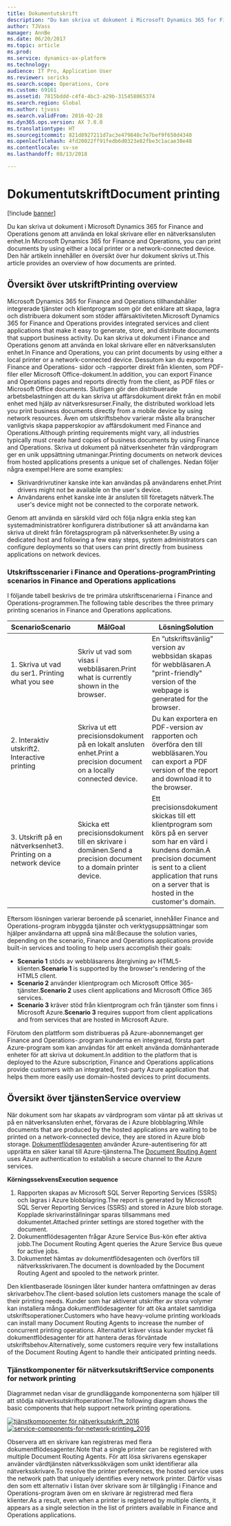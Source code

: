 ```yaml
---
title: Dokumentutskrift
description: "Du kan skriva ut dokument i Microsoft Dynamics 365 for Finance and Operations genom att använda en lokal skrivare eller en nätverksansluten enhet. Den här artikeln innehåller en översikt över hur dokument skrivs ut."
author: TJVass
manager: AnnBe
ms.date: 06/20/2017
ms.topic: article
ms.prod: 
ms.service: dynamics-ax-platform
ms.technology: 
audience: IT Pro, Application User
ms.reviewer: sericks
ms.search.scope: Operations, Core
ms.custom: 69161
ms.assetid: 7815bddd-c4f4-4bc3-a29b-315458065374
ms.search.region: Global
ms.author: tjvass
ms.search.validFrom: 2016-02-28
ms.dyn365.ops.version: AX 7.0.0
ms.translationtype: HT
ms.sourcegitcommit: 821d8927211d7ac3e479848c7e7bef9f650d4340
ms.openlocfilehash: 4fd20022ff91fedb6d0323e82fbe3c1acae38e48
ms.contentlocale: sv-se
ms.lasthandoff: 08/13/2018

---
```


# <a name="document-printing"></a><span data-ttu-id="b790b-104">Dokumentutskrift</span><span class="sxs-lookup"><span data-stu-id="b790b-104">Document printing</span></span>

[!include [banner](../includes/banner.md)]

<span data-ttu-id="b790b-105">Du kan skriva ut dokument i Microsoft Dynamics 365 for Finance and Operations genom att använda en lokal skrivare eller en nätverksansluten enhet.</span><span class="sxs-lookup"><span data-stu-id="b790b-105">In Microsoft Dynamics 365 for Finance and Operations, you can print documents by using either a local printer or a network-connected device.</span></span> <span data-ttu-id="b790b-106">Den här artikeln innehåller en översikt över hur dokument skrivs ut.</span><span class="sxs-lookup"><span data-stu-id="b790b-106">This article provides an overview of how documents are printed.</span></span>

## <a name="printing-overview"></a><span data-ttu-id="b790b-107">Översikt över utskrift</span><span class="sxs-lookup"><span data-stu-id="b790b-107">Printing overview</span></span>

<span data-ttu-id="b790b-108">Microsoft Dynamics 365 for Finance and Operations tillhandahåller integrerade tjänster och klientprogram som gör det enklare att skapa, lagra och distribuera dokument som stöder affärsaktiviteten.</span><span class="sxs-lookup"><span data-stu-id="b790b-108">Microsoft Dynamics 365 for Finance and Operations provides integrated services and client applications that make it easy to generate, store, and distribute documents that support business activity.</span></span> <span data-ttu-id="b790b-109">Du kan skriva ut dokument i Finance and Operations genom att använda en lokal skrivare eller en nätverksansluten enhet.</span><span class="sxs-lookup"><span data-stu-id="b790b-109">In Finance and Operations, you can print documents by using either a local printer or a network-connected device.</span></span> <span data-ttu-id="b790b-110">Dessutom kan du exportera Finance and Operations- sidor och -rapporter direkt från klienten, som PDF-filer eller Microsoft Office-dokument.</span><span class="sxs-lookup"><span data-stu-id="b790b-110">In addition, you can export Finance and Operations pages and reports directly from the client, as PDF files or Microsoft Office documents.</span></span> <span data-ttu-id="b790b-111">Slutligen gör den distribuerade arbetsbelastningen att du kan skriva ut affärsdokument direkt från en mobil enhet med hjälp av nätverksresurser.</span><span class="sxs-lookup"><span data-stu-id="b790b-111">Finally, the distributed workload lets you print business documents directly from a mobile device by using network resources.</span></span> <span data-ttu-id="b790b-112">Även om utskriftsbehov varierar måste alla branscher vanligtvis skapa papperskopior av affärsdokument med Finance and Operations.</span><span class="sxs-lookup"><span data-stu-id="b790b-112">Although printing requirements might vary, all industries typically must create hard copies of business documents by using Finance and Operations.</span></span> <span data-ttu-id="b790b-113">Skriva ut dokument på nätverksenheter från värdprogram ger en unik uppsättning utmaningar.</span><span class="sxs-lookup"><span data-stu-id="b790b-113">Printing documents on network devices from hosted applications presents a unique set of challenges.</span></span> <span data-ttu-id="b790b-114">Nedan följer några exempel:</span><span class="sxs-lookup"><span data-stu-id="b790b-114">Here are some examples:</span></span>

- <span data-ttu-id="b790b-115">Skrivardrivrutiner kanske inte kan användas på användarens enhet.</span><span class="sxs-lookup"><span data-stu-id="b790b-115">Print drivers might not be available on the user's device.</span></span>
- <span data-ttu-id="b790b-116">Användarens enhet kanske inte är ansluten till företagets nätverk.</span><span class="sxs-lookup"><span data-stu-id="b790b-116">The user's device might not be connected to the corporate network.</span></span>

<span data-ttu-id="b790b-117">Genom att använda en särskild värd och följa några enkla steg kan systemadministratörer konfigurera distributioner så att användarna kan skriva ut direkt från företagsprogram på nätverksenheter.</span><span class="sxs-lookup"><span data-stu-id="b790b-117">By using a dedicated host and following a few easy steps, system administrators can configure deployments so that users can print directly from business applications on network devices.</span></span>

### <a name="printing-scenarios-in-finance-and-operations-applications"></a><span data-ttu-id="b790b-118">Utskriftsscenarier i Finance and Operations-program</span><span class="sxs-lookup"><span data-stu-id="b790b-118">Printing scenarios in Finance and Operations applications</span></span>

<span data-ttu-id="b790b-119">I följande tabell beskrivs de tre primära utskriftscenarierna i Finance and Operations-programmen.</span><span class="sxs-lookup"><span data-stu-id="b790b-119">The following table describes the three primary printing scenarios in Finance and Operations applications.</span></span>

| <span data-ttu-id="b790b-120">Scenario</span><span class="sxs-lookup"><span data-stu-id="b790b-120">Scenario</span></span>                        | <span data-ttu-id="b790b-121">Mål</span><span class="sxs-lookup"><span data-stu-id="b790b-121">Goal</span></span>                                                      | <span data-ttu-id="b790b-122">Lösning</span><span class="sxs-lookup"><span data-stu-id="b790b-122">Solution</span></span> |
|---------------------------------|-----------------------------------------------------------|----------|
| <span data-ttu-id="b790b-123">1. Skriva ut vad du ser</span><span class="sxs-lookup"><span data-stu-id="b790b-123">1. Printing what you see</span></span>        | <span data-ttu-id="b790b-124">Skriv ut vad som visas i webbläsaren.</span><span class="sxs-lookup"><span data-stu-id="b790b-124">Print what is currently shown in the browser.</span></span>             | <span data-ttu-id="b790b-125">En ”utskriftsvänlig” version av webbsidan skapas för webbläsaren.</span><span class="sxs-lookup"><span data-stu-id="b790b-125">A "print-friendly" version of the webpage is generated for the browser.</span></span> |
| <span data-ttu-id="b790b-126">2. Interaktiv utskrift</span><span class="sxs-lookup"><span data-stu-id="b790b-126">2. Interactive printing</span></span>         | <span data-ttu-id="b790b-127">Skriva ut ett precisionsdokument på en lokalt ansluten enhet.</span><span class="sxs-lookup"><span data-stu-id="b790b-127">Print a precision document on a locally connected device.</span></span> | <span data-ttu-id="b790b-128">Du kan exportera en PDF-version av rapporten och överföra den till webbläsaren.</span><span class="sxs-lookup"><span data-stu-id="b790b-128">You can export a PDF version of the report and download it to the browser.</span></span> |
| <span data-ttu-id="b790b-129">3. Utskrift på en nätverksenhet</span><span class="sxs-lookup"><span data-stu-id="b790b-129">3. Printing on a network device</span></span> | <span data-ttu-id="b790b-130">Skicka ett precisionsdokument till en skrivare i domänen.</span><span class="sxs-lookup"><span data-stu-id="b790b-130">Send a precision document to a domain printer device.</span></span>     | <span data-ttu-id="b790b-131">Ett precisionsdokument skickas till ett klientprogram som körs på en server som har en värd i kundens domän.</span><span class="sxs-lookup"><span data-stu-id="b790b-131">A precision document is sent to a client application that runs on a server that is hosted in the customer's domain.</span></span> |

<span data-ttu-id="b790b-132">Eftersom lösningen varierar beroende på scenariet, innehåller Finance and Operations-program inbyggda tjänster och verktygsuppsättningar som hjälper användarna att uppnå sina mål:</span><span class="sxs-lookup"><span data-stu-id="b790b-132">Because the solution varies, depending on the scenario, Finance and Operations applications provide built-in services and tooling to help users accomplish their goals:</span></span>

- <span data-ttu-id="b790b-133">**Scenario 1** stöds av webbläsarens återgivning av HTML5-klienten.</span><span class="sxs-lookup"><span data-stu-id="b790b-133">**Scenario 1** is supported by the browser's rendering of the HTML5 client.</span></span>
- <span data-ttu-id="b790b-134">**Scenario 2** använder klientprogram och Microsoft Office 365-tjänster.</span><span class="sxs-lookup"><span data-stu-id="b790b-134">**Scenario 2** uses client applications and Microsoft Office 365 services.</span></span>
- <span data-ttu-id="b790b-135">**Scenario 3** kräver stöd från klientprogram och från tjänster som finns i Microsoft Azure.</span><span class="sxs-lookup"><span data-stu-id="b790b-135">**Scenario 3** requires support from client applications and from services that are hosted in Microsoft Azure.</span></span>

<span data-ttu-id="b790b-136">Förutom den plattform som distribueras på Azure-abonnemanget ger Finance and Operations-.program kunderna en integrerad, första part Azure-program som kan användas för att enkelt använda domänhanterade enheter för att skriva ut dokument.</span><span class="sxs-lookup"><span data-stu-id="b790b-136">In addition to the platform that is deployed to the Azure subscription, Finance and Operations applications provide customers with an integrated, first-party Azure application that helps them more easily use domain-hosted devices to print documents.</span></span>

## <a name="service-overview"></a><span data-ttu-id="b790b-137">Översikt över tjänsten</span><span class="sxs-lookup"><span data-stu-id="b790b-137">Service overview</span></span>
<span data-ttu-id="b790b-138">När dokument som har skapats av värdprogram som väntar på att skrivas ut på en nätverksansluten enhet, förvaras de i Azure blobblagring.</span><span class="sxs-lookup"><span data-stu-id="b790b-138">While documents that are produced by the hosted applications are waiting to be printed on a network-connected device, they are stored in Azure blob storage.</span></span> <span data-ttu-id="b790b-139">[Dokumentflödesagenten](install-document-routing-agent.md) använder Azure-autentisering för att upprätta en säker kanal till Azure-tjänsterna.</span><span class="sxs-lookup"><span data-stu-id="b790b-139">The [Document Routing Agent](install-document-routing-agent.md) uses Azure authentication to establish a secure channel to the Azure services.</span></span>

<span data-ttu-id="b790b-140">**Körningssekvens**</span><span class="sxs-lookup"><span data-stu-id="b790b-140">**Execution sequence**</span></span>

1. <span data-ttu-id="b790b-141">Rapporten skapas av Microsoft SQL Server Reporting Services (SSRS) och lagras i Azure blobblagring.</span><span class="sxs-lookup"><span data-stu-id="b790b-141">The report is generated by Microsoft SQL Server Reporting Services (SSRS) and stored in Azure blob storage.</span></span> <span data-ttu-id="b790b-142">Kopplade skrivarinställningar sparas tillsammans med dokumentet.</span><span class="sxs-lookup"><span data-stu-id="b790b-142">Attached printer settings are stored together with the document.</span></span>
2. <span data-ttu-id="b790b-143">Dokumentflödesagenten frågar Azure Service Bus-kön efter aktiva jobb.</span><span class="sxs-lookup"><span data-stu-id="b790b-143">The Document Routing Agent queries the Azure Service Bus queue for active jobs.</span></span>
3. <span data-ttu-id="b790b-144">Dokumentet hämtas av dokumentflödesagenten och överförs till nätverksskrivaren.</span><span class="sxs-lookup"><span data-stu-id="b790b-144">The document is downloaded by the Document Routing Agent and spooled to the network printer.</span></span>

<span data-ttu-id="b790b-145">Den klientbaserade lösningen låter kunder hantera omfattningen av deras skrivarbehov.</span><span class="sxs-lookup"><span data-stu-id="b790b-145">The client-based solution lets customers manage the scale of their printing needs.</span></span> <span data-ttu-id="b790b-146">Kunder som har aktiverat utskrifter av stora volymer kan installera många dokumentflödesagenter för att öka antalet samtidiga utskriftsoperationer.</span><span class="sxs-lookup"><span data-stu-id="b790b-146">Customers who have heavy-volume printing workloads can install many Document Routing Agents to increase the number of concurrent printing operations.</span></span> <span data-ttu-id="b790b-147">Alternativt kräver vissa kunder mycket få dokumentflödesagenter för att hantera deras förväntade utskriftsbehov.</span><span class="sxs-lookup"><span data-stu-id="b790b-147">Alternatively, some customers require very few installations of the Document Routing Agent to handle their anticipated printing needs.</span></span>

### <a name="service-components-for-network-printing"></a><span data-ttu-id="b790b-148">Tjänstkomponenter för nätverksutskrift</span><span class="sxs-lookup"><span data-stu-id="b790b-148">Service components for network printing</span></span>

<span data-ttu-id="b790b-149">Diagrammet nedan visar de grundläggande komponenterna som hjälper till att stödja nätverksutskriftoperationer.</span><span class="sxs-lookup"><span data-stu-id="b790b-149">The following diagram shows the basic components that help support network printing operations.</span></span>

<span data-ttu-id="b790b-150">[![tjänstkomponenter för nätverksutskrift\_2016](./media/service-components-for-network-printing_2016.png)](./media/service-components-for-network-printing_2016.png)</span><span class="sxs-lookup"><span data-stu-id="b790b-150">[![service-components-for-network-printing\_2016](./media/service-components-for-network-printing_2016.png)](./media/service-components-for-network-printing_2016.png)</span></span>

<span data-ttu-id="b790b-151">Observera att en skrivare kan registreras med flera dokumentflödesagenter.</span><span class="sxs-lookup"><span data-stu-id="b790b-151">Note that a single printer can be registered with multiple Document Routing Agents.</span></span> <span data-ttu-id="b790b-152">För att lösa skrivarens egenskaper använder värdtjänsten nätverkssökvägen som unikt identifierar alla nätverksskrivare.</span><span class="sxs-lookup"><span data-stu-id="b790b-152">To resolve the printer preferences, the hosted service uses the network path that uniquely identifies every network printer.</span></span> <span data-ttu-id="b790b-153">Därför visas den som ett alternativ i listan över skrivare som är tillgänglig i Finance and Operations-program även om en skrivare är registrerad med flera klienter.</span><span class="sxs-lookup"><span data-stu-id="b790b-153">As a result, even when a printer is registered by multiple clients, it appears as a single selection in the list of printers available in Finance and Operations applications.</span></span>

